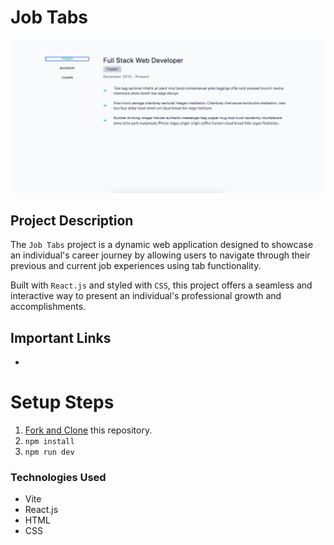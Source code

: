 # Job Tabs

![Job Tabs](public/job-tabs-banner.png)

## Project Description

The `Job Tabs` project is a dynamic web application designed to showcase an individual's career journey by allowing users to navigate through their previous and current job experiences using tab functionality. 

Built with `React.js` and styled with `CSS`, this project offers a seamless and interactive way to present an individual's professional growth and accomplishments.

## Important Links

- 

# Setup Steps

1. [Fork and Clone](https://github.com/iamatos3/job-tabs) this repository.
2. ```npm install```
3. ```npm run dev```

### Technologies Used

- Vite
- React.js
- HTML
- CSS